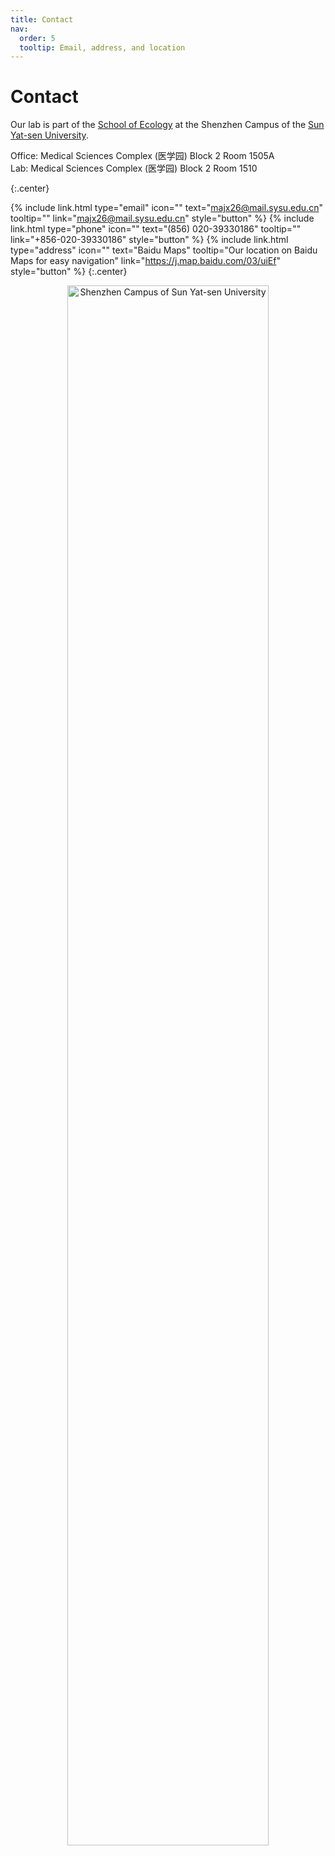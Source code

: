 ```yaml
---
title: Contact
nav:
  order: 5
  tooltip: Email, address, and location
---
```


# Contact

Our lab is part of the [School of Ecology](https://eco.sysu.edu.cn/) at the Shenzhen Campus of the [Sun Yat-sen University](https://www.sysu.edu.cn/).

Office: Medical Sciences Complex (医学园) Block 2 Room 1505A<br>
Lab: Medical Sciences Complex (医学园) Block 2 Room 1510

{:.center}


{%
  include link.html
  type="email"
  icon=""
  text="majx26@mail.sysu.edu.cn"
  tooltip=""
  link="majx26@mail.sysu.edu.cn"
  style="button"
%}
{%
  include link.html
  type="phone"
  icon=""
  text="(856) 020-39330186"
  tooltip=""
  link="+856-020-39330186"
  style="button"
%}
{%
  include link.html
  type="address"
  icon=""
  text="Baidu Maps"
  tooltip="Our location on Baidu Maps for easy navigation"
  link="https://j.map.baidu.com/03/uiEf"
  style="button"
%}
{:.center}

<center><img src="https://shenzhen.sysu.edu.cn/sites/shenzhen.live.dpcms8.sysu.edu.cn/files/u31/wei_xin_tu_pian_20210106092628.jpg" alt="Shenzhen Campus of Sun Yat-sen University" style="width: 80%;" /> </center>
